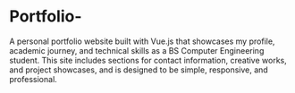 # Portfolio-
A personal portfolio website built with Vue.js that showcases my profile, academic journey, and technical skills as a BS Computer Engineering student. This site includes sections for contact information, creative works, and project showcases, and is designed to be simple, responsive, and professional.
